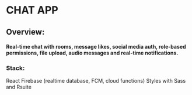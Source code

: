 # CHAT APP

## Overview:

#### Real-time chat with rooms, message likes, social media auth, role-based permissions, file upload, audio messages and real-time notifications.

### Stack:

React
Firebase (realtime database, FCM, cloud functions)
Styles with Sass and Rsuite
